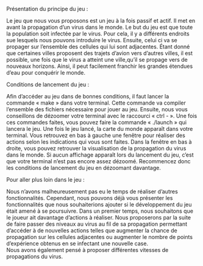 Présentation du principe du jeu :

Le jeu que nous vous proposons est un jeu à la fois passif et actif. Il met en avant la propagation d’un virus dans le monde. 
Le but du jeu est que toute la population soit infectée par le virus. Pour cela, il y a différents endroits sue lesquels nous pouvons introduire 
le virus. Ensuite, celui ci va se propager sur l’ensemble des cellules qui lui sont adjacentes. Étant donné que certaines villes proposent des 
trajets d’avion vers d’autres villes, il est possible, une fois que le virus a atteint une ville,qu’il se propage vers de nouveaux horizons. 
Ainsi, il peut facilement franchir les grandes étendues d’eau pour conquérir le monde. 



Conditions de lancement du jeu :

Afin d’accéder au jeu dans de bonnes conditions, il faut lancer la commande « make » dans votre terminal. 
Cette commande va compiler l’ensemble des fichiers nécessaire pour jouer au jeu. 
Ensuite, nous vous conseillons de dézoomer votre terminal avec le raccourci « ctrl - ». 
Une fois ces commandes faites, vous pouvez faire la commande « ./launch » qui lancera le jeu. 
Une fois le jeu lancé, la carte du monde apparaît dans votre terminal. 
Vous retrouvez en bas à gauche une fenêtre pour réaliser des actions selon les indications qui vous sont faites. 
Dans la fenêtre en bas à droite, vous pouvez retrouver la visualisation de la propagation du virus dans le monde.
Si aucun affichage apparaît lors du lancement du jeu, c’est que votre terminal n’est pas encore assez dézoomé. 
Recommencez donc les conditions de lancement du jeu en dézoomant davantage.



Pour aller plus loin dans le jeu :

Nous n’avons malheureusement pas eu le temps de réaliser d’autres fonctionnalités. 
Cependant, nous pouvons déjà vous présenter les fonctionnalités que nous souhaiterions ajouter si le développement du jeu était amené à se poursuivre.
Dans un premier temps, nous souhaitons que le joueur ait davantage d’actions à réaliser. Nous proposerons par la suite de faire passer 
des niveaux au virus au fil de sa propagation permettant d’accéder à de nouvelles actions telles que augmenter la chance de propagation 
sur les cellules adjacentes ou  augmenter le nombre de points d’expérience obtenus en se infectant une nouvelle case.  
Nous avons également pensé à proposer différentes vitesses de propagations du virus.

